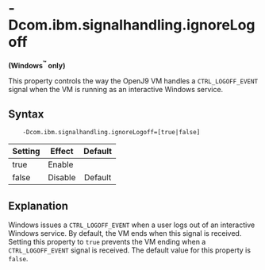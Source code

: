 <!--
* Copyright (c) 2017, 2018 IBM Corp. and others
*
* This program and the accompanying materials are made
* available under the terms of the Eclipse Public License 2.0
* which accompanies this distribution and is available at
* https://www.eclipse.org/legal/epl-2.0/ or the Apache
* License, Version 2.0 which accompanies this distribution and
* is available at https://www.apache.org/licenses/LICENSE-2.0.
*
* This Source Code may also be made available under the
* following Secondary Licenses when the conditions for such
* availability set forth in the Eclipse Public License, v. 2.0
* are satisfied: GNU General Public License, version 2 with
* the GNU Classpath Exception [1] and GNU General Public
* License, version 2 with the OpenJDK Assembly Exception [2].
*
* [1] https://www.gnu.org/software/classpath/license.html
* [2] http://openjdk.java.net/legal/assembly-exception.html
*
* SPDX-License-Identifier: EPL-2.0 OR Apache-2.0 OR GPL-2.0 WITH
* Classpath-exception-2.0 OR LicenseRef-GPL-2.0 WITH Assembly-exception
-->

# -Dcom.ibm.signalhandling.ignoreLogoff

**(Windows<sup>&trade;</sup> only)**

This property controls the way the OpenJ9 VM handles a `CTRL_LOGOFF_EVENT` signal when the VM is running as an interactive Windows service.

## Syntax

        -Dcom.ibm.signalhandling.ignoreLogoff=[true|false]

| Setting      | Effect  | Default                                                                            |
|--------------|---------|:----------------------------------------------------------------------------------:|
| true         | Enable  |                                                                                    |
| false        | Disable | <i class="fa fa-check" aria-hidden="true"></i><span class="sr-only">Default</span> |

## Explanation

Windows issues a `CTRL_LOGOFF_EVENT` when a user logs out of an interactive Windows service. By default, the VM ends when this signal is received. Setting this property to `true` prevents the VM ending when a `CTRL_LOGOFF_EVENT` signal is received. The default value for this property is `false`.



<!-- ==== END OF TOPIC ==== dcomibmsignalhandlingignorelogoff.md ==== -->
